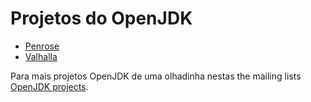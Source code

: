# Projetos do OpenJDK

* [Penrose](penrose.md)
* [Valhalla](valhalla.md)

Para mais projetos OpenJDK de uma olhadinha nestas the mailing lists [OpenJDK projects](http://mail.openjdk.java.net/mailman/listinfo).